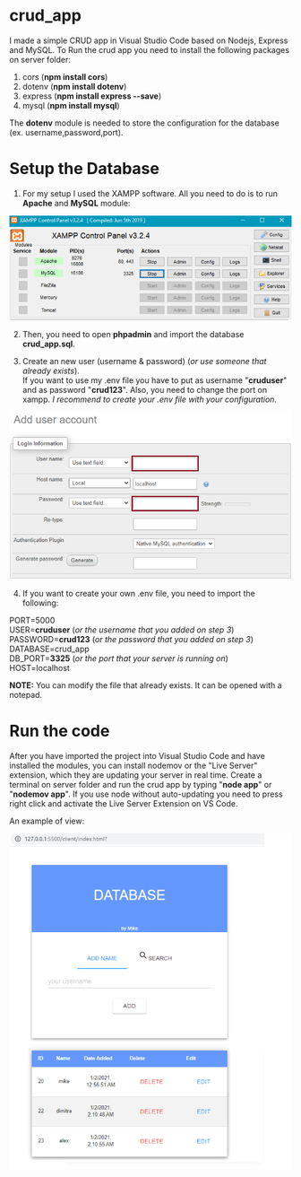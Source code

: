 # crud_app
I made a simple CRUD app in Visual Studio Code based on Nodejs, Express and MySQL.
To Run the crud app you need to install the following packages on server folder:
1. cors (**npm install cors**) 
2. dotenv (**npm install dotenv**)  
3. express (**npm install express --save**) 
4. mysql (**npm install mysql**)

The **dotenv** module is needed to store the configuration for the database (ex. username,password,port).

# Setup the Database

1. For my setup I used the XAMPP software. All you need to do is to run __Apache__ and  __MySQL__ module:

![GitHub Logo](/images/xampp.PNG)


2. Then, you need to open __phpadmin__ and  import the database __crud_app.sql__.

3. Create an new user (username & password) (_or use someone that already exists_). <br />
   If you want to use my .env file you have to put as username "__cruduser__" and as password "__crud123__". Also, you need to change the port on xampp. _I recommend to create your .env file with your configuration_.

![GitHub Logo](/images/user.png)

4. If you want to create your own .env file, you need to import the following: <br />

PORT=5000 <br />
USER=__cruduser__ (_or the username that you added on step 3_) <br />
PASSWORD=__crud123__ (_or the password that you added on step 3_) <br />
DATABASE=crud_app <br />
DB_PORT=__3325__ (_or the port that your server is running on_) <br />
HOST=localhost <br />

**NOTE:** You can modify the file that already exists. It can be opened with a notepad.

# Run the code

After you have imported the project into Visual Studio Code and have installed the modules, you can install nodemov or the "Live Server" extension, which they are updating your server in real time. Create a terminal on server folder and run the crud app by typing "__node app__" or "__nodemov app__". If you use node without auto-updating you need to press right click and activate the Live Server Extension on VS Code.

An example of view:

![GitHub Log](/images/example_view.png)

